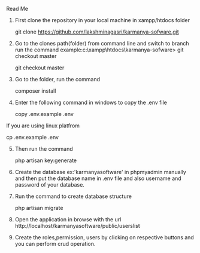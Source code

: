 Read Me
1. First clone the repository in your local machine in xampp/htdocs folder

   git clone https://github.com/lakshminagasri/karmanya-sofware.git

2. Go to the clones path(folder) from command line and switch to branch run the command
  example:c:\xampp\htdocs\karmanya-sofware> git checkout master
  
   git checkout master

3. Go to the folder, run the command

   composer install

4. Enter the following command in windows to copy the .env file
 
   copy .env.example .env

  If you are using linux platfrom
  
  cp .env.example .env

5. Then run the command

   php artisan key:generate

6. Create the database ex:'karmanyasoftware' in phpmyadmin manually and then put the database name in .env file and also username and password of your database.

7. Run the command to create database structure

   php artisan migrate 

8. Open the application in browse with the url  http://localhost/karmanyasoftware/public/userslist

9. Create the roles,permission, users by clicking on respective buttons and you can perform crud operation.




